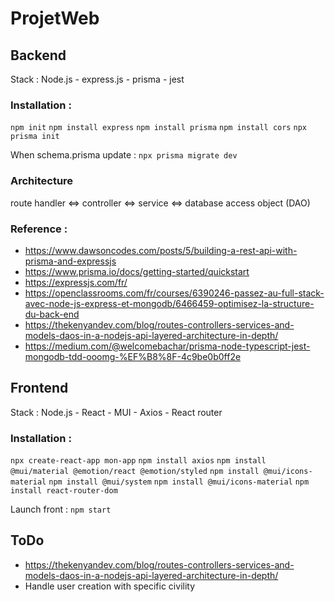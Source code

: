 # ProjetWeb

## Backend 
Stack : Node.js - express.js - prisma - jest

### Installation : 
```npm init```
```npm install express```
```npm install prisma```
```npm install cors```
```npx prisma init```

When schema.prisma update :	```npx prisma migrate dev```

### Architecture 
route handler <=> controller <=> service <=> database access object (DAO)

### Reference : 
* https://www.dawsoncodes.com/posts/5/building-a-rest-api-with-prisma-and-expressjs
* https://www.prisma.io/docs/getting-started/quickstart
* https://expressjs.com/fr/
* https://openclassrooms.com/fr/courses/6390246-passez-au-full-stack-avec-node-js-express-et-mongodb/6466459-optimisez-la-structure-du-back-end
* https://thekenyandev.com/blog/routes-controllers-services-and-models-daos-in-a-nodejs-api-layered-architecture-in-depth/
* https://medium.com/@welcomebachar/prisma-node-typescript-jest-mongodb-tdd-ooomg-%EF%B8%8F-4c9be0b0ff2e


## Frontend
Stack : Node.js - React - MUI - Axios - React router 

### Installation : 
```npx create-react-app mon-app```
```npm install axios```
```npm install @mui/material @emotion/react @emotion/styled```
```npm install @mui/icons-material```
```npm install @mui/system```
```npm install @mui/icons-material```
```npm install react-router-dom```   

Launch front :	```npm start```

## ToDo 
* https://thekenyandev.com/blog/routes-controllers-services-and-models-daos-in-a-nodejs-api-layered-architecture-in-depth/
* Handle user creation with specific civility